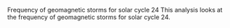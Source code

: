 Frequency of geomagnetic storms for solar cycle 24
This analysis looks at the frequency of geomagnetic storms for solar cycle 24.
